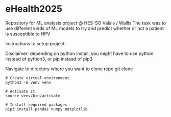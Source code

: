 # eHealth2025
Repository for ML analysis project @ HES-SO Valais / Wallis
The task was to use different kinds of ML models to try and predict whether or not a patient is susceptible to HPV

Instructions to setup project:

Disclaimer: depending on python install, you might have to use python instead of python3, or pip instead of pip3

Navigate to directory where you want to clone repo
    git clone <repo>

    # Create virtual environment
    python3 -m venv venv

    # Activate it
    source venv/bin/activate

    # Install required packages
    pip3 install pandas numpy matplotlib
